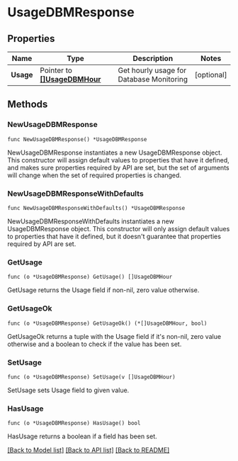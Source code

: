 # UsageDBMResponse

## Properties

| Name      | Type                                             | Description                              | Notes      |
| --------- | ------------------------------------------------ | ---------------------------------------- | ---------- |
| **Usage** | Pointer to [**[]UsageDBMHour**](UsageDBMHour.md) | Get hourly usage for Database Monitoring | [optional] |

## Methods

### NewUsageDBMResponse

`func NewUsageDBMResponse() *UsageDBMResponse`

NewUsageDBMResponse instantiates a new UsageDBMResponse object.
This constructor will assign default values to properties that have it defined,
and makes sure properties required by API are set, but the set of arguments
will change when the set of required properties is changed.

### NewUsageDBMResponseWithDefaults

`func NewUsageDBMResponseWithDefaults() *UsageDBMResponse`

NewUsageDBMResponseWithDefaults instantiates a new UsageDBMResponse object.
This constructor will only assign default values to properties that have it defined,
but it doesn't guarantee that properties required by API are set.

### GetUsage

`func (o *UsageDBMResponse) GetUsage() []UsageDBMHour`

GetUsage returns the Usage field if non-nil, zero value otherwise.

### GetUsageOk

`func (o *UsageDBMResponse) GetUsageOk() (*[]UsageDBMHour, bool)`

GetUsageOk returns a tuple with the Usage field if it's non-nil, zero value otherwise
and a boolean to check if the value has been set.

### SetUsage

`func (o *UsageDBMResponse) SetUsage(v []UsageDBMHour)`

SetUsage sets Usage field to given value.

### HasUsage

`func (o *UsageDBMResponse) HasUsage() bool`

HasUsage returns a boolean if a field has been set.

[[Back to Model list]](../README.md#documentation-for-models) [[Back to API list]](../README.md#documentation-for-api-endpoints) [[Back to README]](../README.md)
